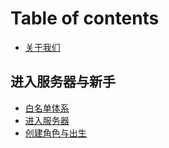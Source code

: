 # Table of contents

* [关于我们](README.md)

## 进入服务器与新手

* [白名单体系](jin-ru-fu-wu-qi-yu-xin-shou/bai-ming-dan-ti-xi.md)
* [进入服务器](jin-ru-fu-wu-qi-yu-xin-shou/jin-ru-fu-wu-qi.md)
* [创建角色与出生](jin-ru-fu-wu-qi-yu-xin-shou/chuang-jian-jiao-se-yu-chu-sheng.md)
